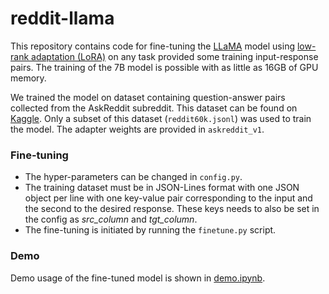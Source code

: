 # reddit-llama

This repository contains code for fine-tuning the [LLaMA](https://arxiv.org/pdf/2302.13971.pdf) model using [low-rank adaptation (LoRA)](https://arxiv.org/pdf/2106.09685.pdf) on any task provided some training input-response pairs. The training of the 7B model is possible with as little as 16GB of GPU memory.


We trained the model on dataset containing question-answer pairs collected from the AskReddit subreddit. This dataset can be found on [Kaggle](https://www.kaggle.com/datasets/vaclavhalama/reddit-questions-and-answers). Only a subset of this dataset (``reddit60k.jsonl``) was used to train the model. The adapter weights are provided in ``askreddit_v1``.


### Fine-tuning

- The hyper-parameters can be changed in ``config.py``.
- The training dataset must be in JSON-Lines format with one JSON object per line with one key-value pair corresponding to the input and the second to the desired response. These keys needs to also be set in the config as *src_column* and *tgt_column*.
- The fine-tuning  is initiated by running the ``finetune.py`` script.


### Demo

Demo usage of the fine-tuned model is shown in [demo.ipynb](https://github.com/vaclav-h/reddit-llama/blob/main/demo.ipynb).
